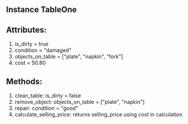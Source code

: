 ## Instance TableOne

## Attributes:
1. is_dirty = true
2. condition = "damaged"
3. objects_on_table = ["plate", "napkin", "fork"]
4. cost = 50.80

## Methods:
1. clean_table: is_dirty = false
2. remove_object: objects_on_table = ["plate", "napkin"]
3. repair: condition = "good"
4. calculate_selling_price: returns selling_price using *cost* in calculation
